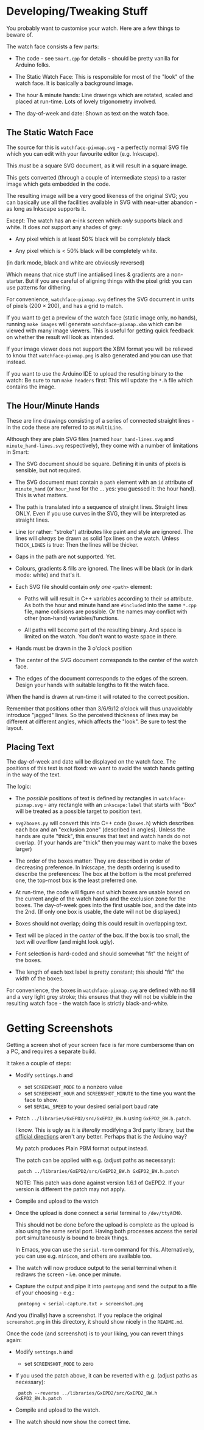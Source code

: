 # Developing/Tweaking Stuff #

You probably want to customise your watch. Here are a few things to beware of.

The watch face consists a few parts:

 * The code - see `Smart.cpp` for details - should be pretty vanilla
   for Arduino folks.

 * The Static Watch Face: This is responsible for most of the "look"
   of the watch face. It is basically a background image.
   
 * The hour & minute hands: Line drawings which are rotated, scaled
   and placed at run-time. Lots of lovely trigonometry involved.

 * The day-of-week and date: Shown as text on the watch face.

## The Static Watch Face ##

The source for this is `watchface-pixmap.svg` - a perfectly normal SVG
file which you can edit with your favourite editor (e.g. Inkscape).

This _must_ be a square SVG document, as it will result in a square
image.

This gets converted (through a couple of intermediate steps) to a
raster image which gets embedded in the code.

The resulting image will be a very good likeness of the original SVG;
you can basically use all the facilities available in SVG with
near-utter abandon - as long as Inkscape supports it.

Except: The watch has an e-ink screen which _only_ supports black and
white. It does _not_ support any shades of grey:

 * Any pixel which is at least 50% black will be completely black
 
 * Any pixel which is < 50% black will be completely white.

(in dark mode, black and white are obviously reversed)

Which means that nice stuff line antialised lines & gradients are a
non-starter.  But if you are careful of aligning things with the pixel
grid: you can use patterns for dithering.

For convenience, `watchface-pixmap.svg` defines the SVG document in
units of pixels (200 × 200), and has a grid to match.

If you want to get a preview of the watch face (static image only, no
hands), running `make images` will generate `watchface-pixmap.xbm`
which can be viewed with many image viewers. This is useful for
getting quick feedback on whether the result will look as intended.

If your image viewer does not support the XBM format you will be
relieved to know that `watchface-pixmap.png` is also generated and you
can use that instead.

If you want to use the Arduino IDE to upload the resulting binary to
the watch: Be sure to run `make headers` first: This will update the
`*.h` file which contains the image.

## The Hour/Minute Hands ##

These are line drawings consisting of a series of connected straight
lines - in the code these are referred to as `MultiLine`.

Although they are plain SVG files (named `hour_hand-lines.svg` and
`minute_hand-lines.svg` respectively), they come with a number of
limitations in Smart:

 * The SVG document should be square. Defining it in units of pixels
   is sensible, but not required.

 * The SVG document must contain a `path` element with an `id`
   attribute of `minute_hand` (or `hour_hand` for the ... yes: you
   guessed it: the hour hand). This is what matters.
   
 * The path is translated into a sequence of straight lines. Straight
   lines ONLY. Even if you use curves in the SVG, they will be
   interpreted as straight lines.

 * Line (or rather: "stroke") attributes like paint and style are
   ignored. The lines will *always* be drawn as solid 1px lines on the
   watch. Unless `THICK_LINES` is true: Then the lines will be
   thicker.

 * Gaps in the path are not supported. Yet.
   
 * Colours, gradients & fills are ignored. The lines will be black (or
   in dark mode: white) and that's it.

 * Each SVG file should contain _only one_ `<path>` element:
 
    * Paths will will result in C++ variables according to their `id`
      attribute. As both the hour and minute hand are `#include`d into
      the same `*.cpp` file, name collisions are possible. Or the
      names may conflict with other (non-hand) variables/functions.
	  
    * All paths will become part of the resulting binary. And space is
      limited on the watch. You don't want to waste space in there.

 * Hands must be drawn in the 3 o'clock position
 
 * The center of the SVG document corresponds to the center of the
   watch face.
   
 * The edges of the document corresponds to the edges of the
   screen. Design your hands with suitable lengths to fit the watch
   face.
   
When the hand is drawn at run-time it will rotated to the correct
position.

Remember that positions other than 3/6/9/12 o'clock will thus
unavoidably introduce "jagged" lines. So the perceived thickness of
lines may be different at different angles, which affects the
"look". Be sure to test the layout.

## Placing Text ##

The day-of-week and date will be displayed on the watch face.  The
positions of this text is not fixed: we want to avoid the watch hands
getting in the way of the text.

The logic:

 * The _possible_ positions of text is defined by rectangles in
   `watchface-pixmap.svg` - any rectangle with an `inkscape:label`
   that starts with "Box" will be treated as a possible target to
   position text.

 * `svg2boxes.py` will convert this into C++ code (`boxes.h`) which
   describes each box and an "exclusion zone" (described in
   angles). Unless the hands are quite "thick", this ensures that text
   and watch hands do not overlap. (If your hands are "thick" then you
   may want to make the boxes larger)

 * The order of the boxes matter: They are described in order of
   decreasing preference. In Inkscape, the depth ordering is used to
   describe the preferences: The box at the bottom is the most
   preferred one, the top-most box is the least preferred one.

 * At run-time, the code will figure out which boxes are usable based
   on the current angle of the watch hands and the exclusion zone for
   the boxes.  The day-of-week goes into the first usable box, and the
   date into the 2nd. (If only one box is usable, the date will not be
   displayed.)

 * Boxes should not overlap; doing this could result in overlapping
   text.

 * Text will be placed in the _center_ of the box. If the box is too
   small, the text will overflow (and might look ugly).

 * Font selection is hard-coded and should somewhat "fit" the height
   of the boxes.
   
 * The length of each text label is pretty constant; this should "fit"
   the width of the boxes.

For convenience, the boxes in `watchface-pixmap.svg` are defined with
no fill and a very light grey stroke; this ensures that they will not
be visible in the resulting watch face - the watch face is strictly
black-and-white.

# Getting Screenshots #

Getting a screen shot of your screen face is far more cumbersome than
on a PC, and requires a separate build.

It takes a couple of steps:

 * Modify `settings.h` and

   * set `SCREENSHOT_MODE` to a nonzero value
   * set `SCREENSHOT_HOUR` and `SCREENSHOT_MINUTE` to the time you
     want the face to show.
   * set `SERIAL_SPEED` to your desired serial port baud rate

 * Patch `../libraries/GxEPD2/src/GxEPD2_BW.h` using
   `GxEPD2_BW.h.patch`.

   I know. This is ugly as it is _literally_ modifying a
   3rd party library, but the [official
   directions](https://github.com/sqfmi/Watchy/wiki/Screenshots-of-Watchfaces)
   aren't any better. Perhaps that is the Arduino way?

   My patch produces Plain PBM format output instead.

   The patch can be applied with e.g. (adjust paths as necessary):

        patch ../libraries/GxEPD2/src/GxEPD2_BW.h GxEPD2_BW.h.patch

   NOTE: This patch was done against version 1.6.1 of GxEPD2. If your
   version is different the patch may not apply.

 * Compile and upload to the watch

 * Once the upload is done connect a serial terminal to
   `/dev/ttyACM0`.

   This should not be done before the upload is complete as the upload
   is also using the same serial port. Having both processes access
   the serial port simultaneously is bound to break things.

   In Emacs, you can use the `serial-term` command for
   this. Alternatively, you can use e.g. `minicom`, and others are
   available too.

 * The watch will now produce output to the serial terminal when it
   redraws the screen - i.e. once per minute.

 * Capture the output and pipe it into `pnmtopng` and send the output
   to a file of your choosing - e.g.:

        pnmtopng < serial-capture.txt > screenshot.png

And you (finally) have a screenshot. If you replace the original
`screenshot.png` in this directory, it should show nicely in the
`README.md`.

Once the code (and screenshot) is to your liking, you can revert
things again:

 * Modify `settings.h` and

   * set `SCREENSHOT_MODE` to zero

 * If you used the patch above, it can be reverted with e.g. (adjust
   paths as necessary):

        patch --reverse ../libraries/GxEPD2/src/GxEPD2_BW.h GxEPD2_BW.h.patch

 * Compile and upload to the watch.

 * The watch should now show the correct time.
